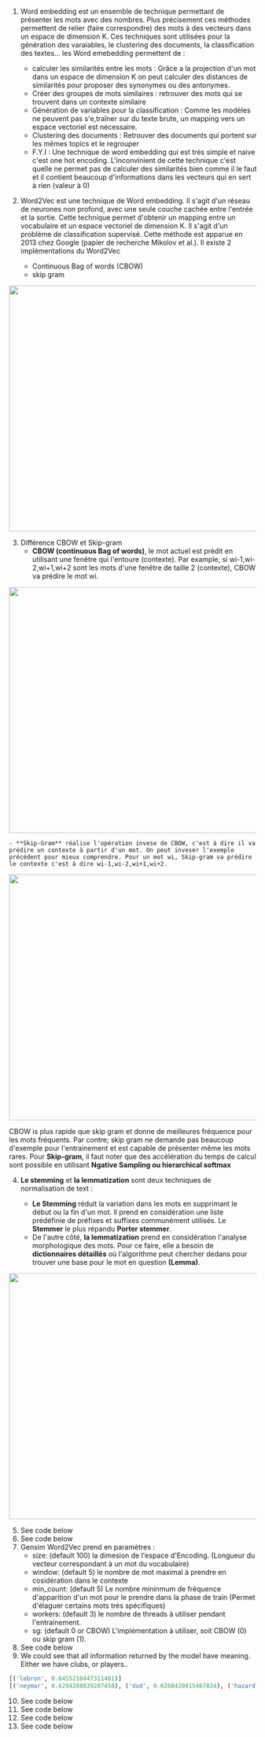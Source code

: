 1. Word embedding est un ensemble de technique permettant de présenter les mots avec des nombres. Plus précisement ces méthodes permettent de relier (faire correspondre) des mots à des vecteurs dans un espace de dimension K. Ces techniques sont utilisées pour la génération des varaiables, le clustering des documents, la classification des textes... les Word emebedding permettent de : 

    - calculer les similarités entre les mots : Grâce a la projection d'un mot dans un espace de dimension K on peut calculer des distances de similarités pour proposer des synonymes ou des antonymes.  
    - Créer des groupes de mots similaires :  retrouver des mots qui se trouvent dans un contexte similaire
    - Génération de variables pour la classification : Comme les modèles ne peuvent pas s'e,traîner sur du texte brute, un mapping vers un espace vectoriel est nécessaire.
    - Clustering des documents : Retrouver des documents qui portent sur les mêmes topics et le regrouper
    - F.Y.I : Une technique de word embedding qui est très simple et naive c'est one hot encoding. L'inconvinient de cette technique c'est quelle ne permet pas de calculer des similarités bien comme il le faut et il contient beaucoup d'informations dans les vecteurs qui en sert à rien (valeur à 0)
        
2. Word2Vec est une technique de Word embedding. Il s'agit d'un réseau de neurones non profond, avec une seule couche cachée entre l'entrée et la sortie. Cette technique permet d'obtenir un mapping entre un vocabulaire et un espace vectoriel de dimension K. Il s'agit d'un problème de classification supervisé. Cette méthode est apparue en 2013 chez Google (papier de recherche Mikolov et al.).
Il existe 2 implémentations du Word2Vec
  
    - Continuous Bag of words (CBOW)
    - skip gram

<div style="text-align:center;">
    <img style="height:500px;width:700px" src="http://mccormickml.com/assets/word2vec/skip_gram_net_arch.png" />
</div>

3. Différence CBOW et Skip-gram
    - **CBOW (continuous Bag of words)**, le mot actuel est prédit en utilisant une fenêtre qui l'entoure (contexte). Par example, si wi-1,wi-2,wi+1,wi+2 sont les mots d'une fenêtre de taille 2 (contexte), CBOW va prédire le mot wi.
<div style="text-align:center;">
    <img style="height:500px;width:700px" src="https://www.researchgate.net/profile/Meenakshi_Tripathi4/publication/283161683/figure/fig4/AS:486973749108738@1493114997121/Architecture-of-continuous-bag-of-words-model-CBOW.png" />
</div>

    - **Skip-Gram** réalise l'opération invese de CBOW, c'est à dire il va prédire un contexte à partir d'un mot. On peut inveser l'exemple précédent pour mieux comprendre. Pour un mot wi, Skip-gram va prédire le contexte c'est à dire wi-1,wi-2,wi+1,wi+2.

<div style="text-align:center;">
        <img style="height:500px;width:700px" src="https://paperswithcode.com/media/methods/Screen_Shot_2020-05-26_at_2.04.55_PM.png" />
</div>


CBOW is plus rapide que skip gram et donne de meilleures fréquence pour les mots fréquents. Par contre; skip gram ne demande pas beaucoup d'exemple pour l'entrainement et est capable de présenter même les mots rares. Pour **Skip-gram**, il faut noter que des accélération du temps de calcul sont possible en utilisant **Ngative Sampling ou hierarchical softmax**

4. **Le stemming** et **la lemmatization** sont deux techniques de normalisation de text : 

    - **Le Stemming** réduit la variation dans les mots en supprimant le début ou la fin d'un mot. Il prend en considération une liste prédéfinie de préfixes et suffixes communément utilisés. Le **Stemmer** le plus répandu **Porter stemmer**.  
    - De l'autre côté, **la lemmatization** prend en considération l'analyse morphologique des mots. Pour ce faire, elle a besoin de **dictionnaires détaillés** où l'algorithme peut chercher dedans pour trouver une base pour le mot en question **(Lemma)**.

<div style="text-align:center;">
        <img style="height:500px;width:700px" src="https://miro.medium.com/max/2050/1*2K4VxxRtewNw4iP-Kh5Z7Q.png" />
</div>


5. See code below
6. See code below
7. Gensim Word2Vec prend en paramètres :  
    - size: (default 100) la dimesion de l'espace d'Encoding. (Longueur du vecteur correspondant à un mot du vocabulaire)
    - window: (default 5) le nombre de mot maximal à prendre en cosidération dans le contexte
    - min_count: (default 5) Le nombre mininmum de fréquence d'apparition d'un mot pour le prendre dans la phase de train (Permet d'élaguer certains mots très spécifiques)
    - workers: (default 3) le nombre de threads à utiliser pendant l'entrainement.
    - sg: (default 0 or CBOW) L'implémentation à utiliser, soit CBOW (0) ou skip gram (1).
8. See code below
9. We could see that all information returned by the model have meaning. Either we have clubs, or players..
``` Python
[('lebron', 0.6455210447311401)]
[('neymar', 0.6294288039207458), ('dud', 0.6268420815467834), ('hazard', 0.5691757798194885), ('fast', 0.5573602914810181), ('suarez', 0.5519919991493225), ('rate', 0.5231587290763855), ('stuck', 0.5230600833892822), ('zlatan would', 0.5185644030570984), ('pleas ronaldo', 0.5180506110191345), ('immedi', 0.5177865624427795)]
``` 
    
10. See code below
11. See code below
12. See code below
13. See code below